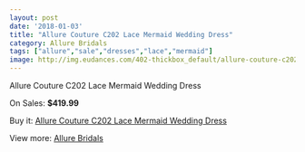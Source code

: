```yaml
---
layout: post
date: '2018-01-03'
title: "Allure Couture C202 Lace Mermaid Wedding Dress"
category: Allure Bridals
tags: ["allure","sale","dresses","lace","mermaid"]
image: http://img.eudances.com/402-thickbox_default/allure-couture-c202-lace-mermaid-wedding-dress.jpg
---
```

Allure Couture C202 Lace Mermaid Wedding Dress

On Sales: **$419.99**
<a href="https://www.eudances.com/en/allure-bridals/124-allure-couture-c202-lace-mermaid-wedding-dress.html"><amp-img layout="responsive" width="600" height="600" src="//img.eudances.com/402-thickbox_default/allure-couture-c202-lace-mermaid-wedding-dress.jpg" alt="Allure Couture C202 Lace Mermaid Wedding Dress 0" /></a>
<a href="https://www.eudances.com/en/allure-bridals/124-allure-couture-c202-lace-mermaid-wedding-dress.html"><amp-img layout="responsive" width="600" height="600" src="//img.eudances.com/404-thickbox_default/allure-couture-c202-lace-mermaid-wedding-dress.jpg" alt="Allure Couture C202 Lace Mermaid Wedding Dress 1" /></a>
<a href="https://www.eudances.com/en/allure-bridals/124-allure-couture-c202-lace-mermaid-wedding-dress.html"><amp-img layout="responsive" width="600" height="600" src="//img.eudances.com/403-thickbox_default/allure-couture-c202-lace-mermaid-wedding-dress.jpg" alt="Allure Couture C202 Lace Mermaid Wedding Dress 2" /></a>

Buy it: [Allure Couture C202 Lace Mermaid Wedding Dress](https://www.eudances.com/en/allure-bridals/124-allure-couture-c202-lace-mermaid-wedding-dress.html "Allure Couture C202 Lace Mermaid Wedding Dress")

View more: [Allure Bridals](https://www.eudances.com/en/2-allure-bridals "Allure Bridals")